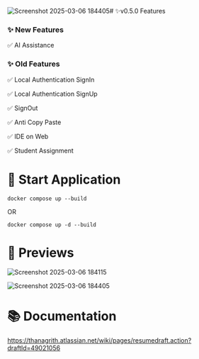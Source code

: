 ![Screenshot 2025-03-06 184405](https://github.com/user-attachments/assets/36d393db-e244-442f-bb31-ec712ec0e5e8)# ✨v0.5.0 Features

### ✨ New Features

✅ AI Assistance

### ✨ Old Features

✅ Local Authentication SignIn

✅ Local Authentication SignUp

✅ SignOut

✅ Anti Copy Paste

✅ IDE on Web

✅ Student Assignment

# 🚀 Start Application
```
docker compose up --build
```
OR
```
docker compose up -d --build
```
# 👀 Previews

![Screenshot 2025-03-06 184115](https://github.com/user-attachments/assets/aecdd1f8-face-4a8f-81a4-559ac3a410df)

![Screenshot 2025-03-06 184405](https://github.com/user-attachments/assets/1348e2d7-3439-4f3a-919b-604fd4d606dd)


# 📚 Documentation
https://thanagrith.atlassian.net/wiki/pages/resumedraft.action?draftId=49021056
